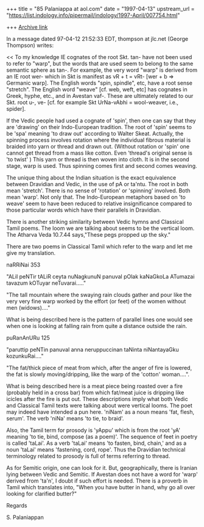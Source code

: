 +++
title = "85 Palaniappa at aol.com"
date = "1997-04-13"
upstream_url = "https://list.indology.info/pipermail/indology/1997-April/007754.html"

+++
[Archive link](https://list.indology.info/pipermail/indology/1997-April/007754.html)

In a message dated 97-04-12 21:52:33 EDT, thompson at jlc.net (George Thompson)
writes:

<< To my knowledge IE cognates of the root Skt. tan- have not been used to
 refer to "warp", but the words that are used seem to belong to the same
 semantic sphere as tan-.  For example, the very word "warp" is derived from
 an IE root wer- which in Skt is manifest as vR + t = vRt- [wer + b =>
 Germanic warp].
 The English words "spin, spindle", etc, have a root sense "stretch".  The
 English word "weave" [cf. web, weft, etc] has cognates in Greek, hyphe,
 etc., and in Avestan vaf-.  These are ultimately related to our Skt. root
 u-, ve- [cf. for example Skt UrNa-vAbhi = wool-weaver, i.e., spider].
  >>

If the Vedic people had used a cognate of 'spin', then one can say that they
are 'drawing' on their Indo-European tradition. The root of 'spin' seems to
be 'spa' meaning 'to draw out' according to Walter Skeat. Actually, the
spinning process involves rotation where the individual fibrous material is
braided into yarn or thread and drawn out. (Without rotation or 'spin' one
cannot get thread from a mass like cotton. Even 'thread's original sense is
'to twist' ) This yarn or thread is then woven into cloth. It is in the
second stage, warp is used. Thus spinning comes first and second comes
weaving. 

The unique thing about the Indian situation is the exact equivalence between
Dravidian and Vedic, in the use of pA or ta'ntu. The root in both mean
'stretch'. There is no sense of 'rotation' or 'spinning' involved. Both mean
'warp'. Not only that. The Indo-European metaphors based on 'to weave' seem
to have been reduced to relative insignificance compared to those particular
words which have their parallels in Dravidian.

There is another striking similarity between Vedic hymns and Classical Tamil
poems. The loom we are talking about seems to be the vertical loom. The
Atharva Veda 10.7.44 says,"These pegs propped up the sky." 

There are two poems in Classical Tamil which refer to the warp and let me
give my translation. 

naRRiNai 353

"ALil peNTir tALiR ceyta
nuNagkunuN panuval pOlak kaNaGkoLa
ATumazai tavazum kOTuyar neTuvarai....."

"The tall mountain where the swaying rain clouds gather and pour like the
very very fine warp worked by the effort (or feet) of the women without men
(widows)...."

What is being described here is the pattern of parallel lines one would see
when one is looking at falling rain from quite a distance outside the rain. 


puRanAnURu 125

"paruttip peNTin panuval anna
neruppuccinan taNinta niNantayaGku kozunkuRai...."

"The fat/thick piece of meat from which, after the anger of fire is lowered,
the fat is slowly moving/dripping, like the warp of the 'cotton' woman....". 

What is being described here is a meat piece being roasted over a fire
(probably held in a cross bar) from which fat/meat juice is dripping like
icicles after the fire is put out. These descriptions imply what both Vedic
and Classical Tamil texts were talking about were vertical looms. The poet
may indeed have intended a pun here. 'niNam' as a noun means 'fat, flesh,
serum'. The verb 'niNa'  means 'to tie, to braid'.

Also, the Tamil term for prosody is 'yAppu' which is from the root 'yA'
meaning 'to tie, bind, compose (as a poem)'. The sequence of feet in poetry
is called 'taLai'. As a verb 'taLai' means 'to fasten, bind, chain,' and as a
noun 'taLai' means 'fastening, cord, rope'. Thus the Dravidian technical
terminology related to prosody is full of terms  referring to thread.

As for Semitic origin, one can look for it. But, geographically, there is
Iranian lying between Vedic and Semitic. If Avestan does not have a word for
'warp' derived from 'ta'n', I doubt if such effort is needed. There is a
proverb in Tamil which translates into, "When you have butter in hand, why go
all over looking for clarified butter?"

Regards

S. Palaniappan













